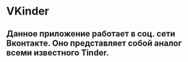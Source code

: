 # VKinder
## Данное приложение работает в соц. сети Вконтакте. Оно представляет собой аналог всеми известного Tinder.